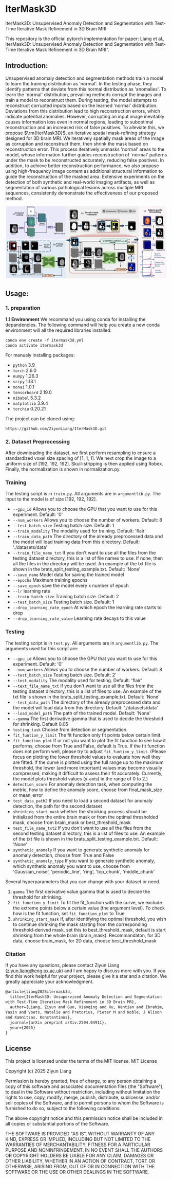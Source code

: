 # IterMask3D
IterMask3D: Unsupervised Anomaly Detection and Segmentation with Test-Time Iterative Mask Refinement in 3D Brain MRI

This repository is the official pytorch implementation for paper: Liang et al., IterMask3D: Unsupervised Anomaly Detection and Segmentation with Test-Time Iterative Mask Refinement in 3D Brain MRI".

## Introduction:
Unsupervised anomaly detection and segmentation methods train a model to learn the training distribution as 'normal'. In the testing phase, they identify patterns that deviate from this normal distribution as 'anomalies'. 
To learn the 'normal' distribution, prevailing methods 
 corrupt the images and train a model to reconstruct them. 
During testing, the model attempts to reconstruct corrupted inputs based on the learned 'normal' distribution. 
Deviations from this distribution lead to high reconstruction errors, which indicate potential anomalies. 
However, corrupting an input image inevitably causes information loss even in normal regions, leading to suboptimal reconstruction and an increased risk of false positives.
To alleviate this, we propose $\rm{IterMask3D}$, an iterative spatial mask-refining strategy designed for 3D brain MRI. 
We iteratively spatially mask areas of the image as corruption and reconstruct them, then shrink the mask based on reconstruction error. This process iteratively unmasks 'normal' areas to the model, whose information further guides reconstruction of `normal' patterns under the mask to be reconstructed accurately, reducing false positives. 
In addition, to achieve better reconstruction performance, we also propose using high-frequency image content as additional structural information to guide the reconstruction of the masked area.
Extensive experiments on the detection of both synthetic and real-world imaging artifacts, as well as segmentation of various pathological lesions across multiple MRI sequences, consistently demonstrate the effectiveness of our proposed method. 

[//]: # 
![Image text](https://github.com/ZiyunLiang/IterMask3D/blob/master/img/main_figure.png)

## Usage:

### 1. preparation
**1.1 Environment**
We recommand you using conda for installing the depandencies.
The following command will help you create a new conda environment will all the required libraries installed: 
```
conda env create -f itermask3d.yml
conda activate itermask3d
```
For manualy installing packages:
- `python`                 3.9
- `torch`                  2.6.0
- `numpy`                  1.26.3
- `scipy`                  1.13.1
- `monai`                  1.0.1
- `tensorboard`            2.19.0
- `nibabel`                5.3.2
- `matplotlib`             3.9.4
- `torchio`                0.20.21

The project can be cloned using:
```
https://github.com/ZiyunLiang/IterMask3D.git
```

### 2. Dataset Preprocessing
After downloading the dataset, we first perform resampling to ensure a
standardized voxel size spacing of [1, 1, 1].
We next crop the image to a uniform size of [192, 192, 192].
Skull-stripping is then applied using Robex. Finally, the normalization is shown in normalization.py.

### Training
The testing script is in `train.py`. All arguments are in `argumentlib.py`.
The input to the model is of size [192, 192, 192].
  - `--gpu_id` Allows you to choose the GPU that you want to use for this experiment. Default: '0'
  - `--num_workers` Allows you to choose the number of workers. Default: 8
  - `--test_batch_size` Testing batch size. Default: 1
  - `--train_modality` The modality used for training. Default: 'flair'
  - `--train_data_path` The directory of the already preprocessed data and the model will load training data from this directory. Default: './datasets/data'
  - `--train_file_name_txt` If you don't want to use all the files from the testing dataset directory, this is a list of file names to use. If none, then all the files in the directory will be used. An example of the txt file is shown in the brats_split_testing_example.txt. Default: 'None' 
  - `--save_name` Model data for saving the trained model
  - `--epochs` Maximum training epochs
  - `--save_epoch` save the model every x number of epoch
  - `--lr` learning rate
  - `--train_batch_size` Training batch size. Default: 2
  - `--test_batch_size` Testing batch size. Default: 1
  - `--drop_learning_rate_epoch` At which epoch the learning rate starts to drop
  - `--drop_learning_rate_value` Learning rate decays to this value

### Testing
The testing script is in `test.py`. All arguments are in `argumentlib.py`.
The arguments used for this script are:
  - `--gpu_id` Allows you to choose the GPU that you want to use for this experiment. Default: '0'
  - `--num_workers` Allows you to choose the number of workers. Default: 8
  - `--test_batch_size` Testing batch size. Default: 2'
  - `--test_modality` The modality used for testing. Default: 'flair'
  - `--text_file_name_txt` If you don't want to use all the files from the testing dataset directory, this is a list of files to use. An example of the txt file is shown in the brats_split_testing_example.txt. Default: 'None' 
  - `--test_data_path` The directory of the already preprocessed data and the model will load data from this directory. Default: './datasets/data'
  - `--load_model_path` The path of the trained model. Default: 'None'
  - `--gamma` The first derivative gamma that is used to decide the threshold for shrinking. Default 0.05
  - `testing_task` Choose from detection or segmentation.
  - `fit_funtion_y_limit` The fit function only fit points below certain limit.
  - `fit_function_plot` If or not you want to plot the fit function to see how it performs, choose from True and False, default is True. If the fit function does not perform well, please try to adjust `fit_funtion_y_limit`. (Please focus on plotting the lower threshold values to evaluate how well they are fitted. If the curve is plotted using the full range up to the maximum threshold, the lower (and more important) values may become visually compressed, making it difficult to assess their fit accurately. Currently, the model plots threshold values (y-axis) in the range of 0 to 2.)
  - `detection_score` For anomaly detection task, when computing the metric, how to define the anomaly score, choose from final_mask_size or mean_error
  - `test_data_path2` If you need to load a second dataset for anomaly detection, the path for the second dataset
  - `shrinking_start_mask` whether the shrinking process should be initialized from the entire brain mask or from the optimal thresholded mask, choose from brain_mask or best_threshold_mask
  - `test_file_name_txt2` If you don't want to use all the files from the second testing dataset directory, this is a list of files to use. An example of the txt file is shown in the brats_split_testing_example.txt. Default: 'None' 
  - `synthetic_anomaly` If you want to generate synthetic anomaly for anomaly detection, choose from True and False
  - `synthetic_anomaly_type` If you want to generate synthetic anomaly, which synthetic anomaly you want to use, choose from 'Gaussian_noise', 'periodic_line', 'ring', 'top_chunk', 'middle_chunk'
  
Several hyperparameters that you can change with your dataset or need. 
1. `gamma` The first derivative value gamma that is used to decide the threshold for shrinking.
2. `fit_function_y_limit` To fit the fit_function with the curve, we exclude the extreme points below a certain value (the argument level). To check how is the fit function, set `fit_function_plot` to True
3. `shrinking_start_mask` If, after identifying the optimal threshold, you wish to continue shrinking the mask starting from the corresponding threshold-derived mask, set this to best_threshold_mask, default is start shrinking from the whole brain (brain_mask). Recommandaton, for 3D data, choose brain_mask, for 2D data, choose best_threshold_mask



### Citation
If you have any questions, please contact Ziyun Liang (ziyun.liang@eng.ox.ac.uk) and I am happy to discuss more with you. If you find this work helpful for your project, please give it a star and a citation. We greatly appreciate your acknowledgment.
```
@article{liang2025itermask3d,
  title={IterMask3D: Unsupervised Anomaly Detection and Segmentation with Test-Time Iterative Mask Refinement in 3D Brain MR},
  author={Liang, Ziyun and Guo, Xiaoqing and Xu, Wentian and Ibrahim, Yasin and Voets, Natalie and Pretorius, Pieter M and Noble, J Alison and Kamnitsas, Konstantinos},
  journal={arXiv preprint arXiv:2504.04911},
  year={2025}
}
```

## License
This project is licensed under the terms of the MIT license.
MIT License

Copyright (c) 2025 Ziyun Liang

Permission is hereby granted, free of charge, to any person obtaining a copy of this software and associated documentation files (the "Software"), to deal in the Software without restriction, including without limitation the rights to use, copy, modify, merge, publish, distribute, sublicense, and/or sell copies of the Software, and to permit persons to whom the Software is furnished to do so, subject to the following conditions:

The above copyright notice and this permission notice shall be included in all copies or substantial portions of the Software.

THE SOFTWARE IS PROVIDED "AS IS", WITHOUT WARRANTY OF ANY KIND, EXPRESS OR IMPLIED, INCLUDING BUT NOT LIMITED TO THE WARRANTIES OF MERCHANTABILITY, FITNESS FOR A PARTICULAR PURPOSE AND NONINFRINGEMENT. IN NO EVENT SHALL THE AUTHORS OR COPYRIGHT HOLDERS BE LIABLE FOR ANY CLAIM, DAMAGES OR OTHER LIABILITY, WHETHER IN AN ACTION OF CONTRACT, TORT OR OTHERWISE, ARISING FROM, OUT OF OR IN CONNECTION WITH THE SOFTWARE OR THE USE OR OTHER DEALINGS IN THE SOFTWARE. 

